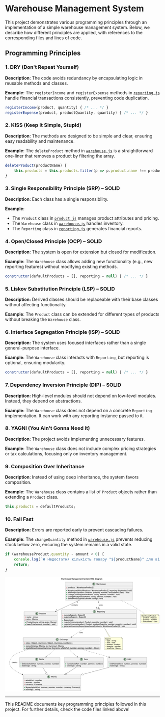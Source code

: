 # Warehouse Management System

This project demonstrates various programming principles through an implementation of a simple warehouse management system. Below, we describe how different principles are applied, with references to the corresponding files and lines of code.

## Programming Principles

### 1. DRY (Don't Repeat Yourself)
**Description:** The code avoids redundancy by encapsulating logic in reusable methods and classes.

**Example:** The `registerIncome` and `registerExpense` methods in [`reporting.js`](./src/reporting.js#L27-L55) handle financial transactions consistently, preventing code duplication.

```js
registerIncome(product, quantity) { /* ... */ }
registerExpense(product, productQuantity, quantity) { /* ... */ }
```

### 2. KISS (Keep It Simple, Stupid)
**Description:** The methods are designed to be simple and clear, ensuring easy readability and maintenance.

**Example:** The `deleteProduct` method in [`warehouse.js`](./src/warehouse.js#L100-L109) is a straightforward one-liner that removes a product by filtering the array.

```js
deleteProduct(productName) {
    this.products = this.products.filter(p => p.product.name !== productName);
}
```

### 3. Single Responsibility Principle (SRP) – SOLID
**Description:** Each class has a single responsibility.

**Example:**
- The `Product` class in [`product.js`](./src/product.js) manages product attributes and pricing.
- The `Warehouse` class in [`warehouse.js`](./src/warehouse.js) handles inventory.
- The `Reporting` class in [`reporting.js`](./src/reporting.js) generates financial reports.

### 4. Open/Closed Principle (OCP) – SOLID
**Description:** The system is open for extension but closed for modification.

**Example:** The `Warehouse` class allows adding new functionality (e.g., new reporting features) without modifying existing methods.

```js
constructor(defaultProducts = [], reporting = null) { /* ... */ }
```

### 5. Liskov Substitution Principle (LSP) – SOLID
**Description:** Derived classes should be replaceable with their base classes without affecting functionality.

**Example:** The `Product` class can be extended for different types of products without breaking the `Warehouse` class.

### 6. Interface Segregation Principle (ISP) – SOLID
**Description:** The system uses focused interfaces rather than a single general-purpose interface.

**Example:** The `Warehouse` class interacts with `Reporting`, but reporting is optional, ensuring modularity.

```js
constructor(defaultProducts = [], reporting = null) { /* ... */ }
```

### 7. Dependency Inversion Principle (DIP) – SOLID
**Description:** High-level modules should not depend on low-level modules. Instead, they depend on abstractions.

**Example:** The `Warehouse` class does not depend on a concrete `Reporting` implementation. It can work with any reporting instance passed to it.

### 8. YAGNI (You Ain't Gonna Need It)
**Description:** The project avoids implementing unnecessary features.

**Example:** The `Warehouse` class does not include complex pricing strategies or tax calculations, focusing only on inventory management.

### 9. Composition Over Inheritance
**Description:** Instead of using deep inheritance, the system favors composition.

**Example:** The `Warehouse` class contains a list of `Product` objects rather than extending a `Product` class.

```js
this.products = defaultProducts;
```

### 10. Fail Fast
**Description:** Errors are reported early to prevent cascading failures.

**Example:** The `changeQuantity` method in [`warehouse.js`](./src/warehouse.js#L52-L74) prevents reducing stock below zero, ensuring the system remains in a valid state.

```js
if (warehouseProduct.quantity - amount < 0) {
    console.log(`❌ Недостатня кількість товару "${productName}" для відвантаження.`);
    return;
}
```
![diagram](./uml_diagram.png)

---

This README documents key programming principles followed in this project. For further details, check the code files linked above!


